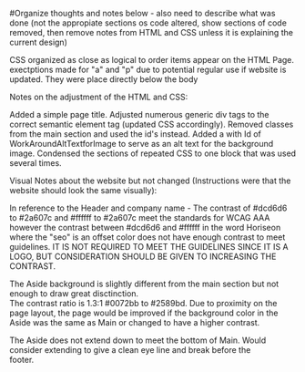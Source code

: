 #Organize thoughts and notes below - also need to describe what was done (not the appropiate sections os code altered, show sections of code removed, then remove notes from HTML and CSS unless it is explaining the current design)

CSS organized as close as logical to order items appear on the HTML Page. 
    exectptions made for "a" and "p" due to potential regular use if website is updated.
    They were place directly below the body



Notes on the adjustment of the HTML and CSS:

Added a simple page title.
Adjusted numerous generic div tags to the correct semantic element tag (updated CSS accordingly).
Removed classes from the main section and used the id's instead.
Added a <span> with Id of WorkAroundAltTextforImage to serve as an alt text for the background image.
Condensed the sections of repeated CSS to one block that was used several times.



Visual Notes about the website but not changed (Instructions were that the website should look the same visually):

In reference to the Header and company name - The contrast of #dcd6d6 to #2a607c and #ffffff to #2a607c meet the standards for 
    WCAG AAA however the contrast between #dcd6d6 and #ffffff in the word Horiseon where the "seo" is an offset color does not have enough contrast to meet guidelines.  IT IS NOT REQUIRED TO MEET THE GUIDELINES SINCE IT IS A LOGO, BUT CONSIDERATION SHOULD BE GIVEN TO INCREASING THE CONTRAST.

The Aside background is slightly different from the main section but not enough to draw great disctinction.  
    The contrast ratio is 1.3:1 #0072bb to #2589bd.  Due to proximity on the page layout, the page would be 
    improved if the background color in the Aside was the same as Main or changed to have a higher contrast.  

The Aside does not extend down to meet the bottom of Main.  Would consider extending to give a clean eye line and break before the   
    footer.